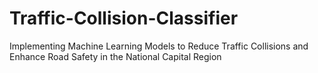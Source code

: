 # Traffic-Collision-Classifier
 Implementing Machine Learning Models to Reduce Traffic Collisions and Enhance Road Safety in the National Capital Region
